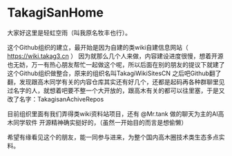 # TakagiSanHome

大家好这里是轻虹空雨（叫我原名牧丰也行）。

这个Github组织的建立，最开始是因为自建的类wiki自建信息网站（ https://wiki.takag3.cn ） 因为就那么几个人来做，内容建设进度很慢，想着开源也无妨，万一有热心朋友帮忙一起做这个呢，所以后面在别的朋友的提议下就建了这个Github组织做整合，原来的组织名叫TakagiWikiSitesCN
之后吧Github翻了翻，发现跟高木同学有关的内容仓库其实还有好几个，还都是起码再各种群聊里见过名字的人，就想着吧要不整一个大开放的，跟高木有关的都可以往里塞，于是又改了名字：TakagisanAchiveRepos


目前组织里面有我们弄得类wiki资料站项目，还有 @Mr.tank 做的聊天为主的AI高木同学软件
开源精神确实挺好的，（虽然一开始目的而言是想偷懒）

希望有缘看见这个的朋友，能一同参与进来，为整个国内高木圈技术类生态多点实料。


